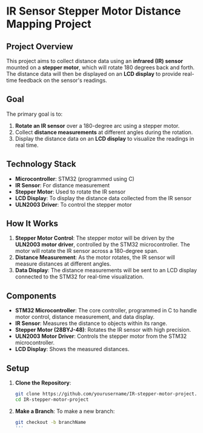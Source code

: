 # IR Sensor Stepper Motor Distance Mapping Project

## Project Overview

This project aims to collect distance data using an **infrared (IR) sensor** mounted on a **stepper motor**, which will rotate 180 degrees back and forth. The distance data will then be displayed on an **LCD display** to provide real-time feedback on the sensor's readings.

## Goal

The primary goal is to:

1. **Rotate an IR sensor** over a 180-degree arc using a stepper motor.
2. Collect **distance measurements** at different angles during the rotation.
3. Display the distance data on an **LCD display** to visualize the readings in real time.

## Technology Stack

- **Microcontroller**: STM32 (programmed using C)
- **IR Sensor**: For distance measurement
- **Stepper Motor**: Used to rotate the IR sensor
- **LCD Display**: To display the distance data collected from the IR sensor
- **ULN2003 Driver**: To control the stepper motor

## How It Works

1. **Stepper Motor Control**: The stepper motor will be driven by the **ULN2003 motor driver**, controlled by the STM32 microcontroller. The motor will rotate the IR sensor across a 180-degree span.
2. **Distance Measurement**: As the motor rotates, the IR sensor will measure distances at different angles.
3. **Data Display**: The distance measurements will be sent to an LCD display connected to the STM32 for real-time visualization.

## Components

- **STM32 Microcontroller**: The core controller, programmed in C to handle motor control, distance measurement, and data display.
- **IR Sensor**: Measures the distance to objects within its range.
- **Stepper Motor (28BYJ-48)**: Rotates the IR sensor with high precision.
- **ULN2003 Motor Driver**: Controls the stepper motor from the STM32 microcontroller.
- **LCD Display**: Shows the measured distances.

## Setup

1. **Clone the Repository**:
   ```bash
   git clone https://github.com/yourusername/IR-stepper-motor-project.git
   cd IR-stepper-motor-project
2. **Make a Branch**:
   To make a new branch:
   ```bash
   git checkout -b branchName
   '''
   
